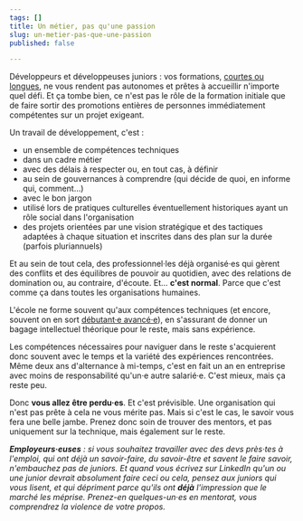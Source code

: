 ```yaml
---
tags: []
title: Un métier, pas qu'une passion
slug: un-metier-pas-que-une-passion
published: false

---
```

Développeurs et développeuses juniors : vos formations, [courtes ou longues](/notes/2021-01-les-formations-courtes/), ne vous rendent pas autonomes et prêtes à accueillir n'importe quel défi. Et ça tombe bien, ce n'est pas le rôle de la formation initiale que de faire sortir des promotions entières de personnes immédiatement compétentes sur un projet exigeant.

Un travail de développement, c'est :

* un ensemble de compétences techniques
* dans un cadre métier
* avec des délais à respecter ou, en tout cas, à définir
* au sein de gouvernances à comprendre (qui décide de quoi, en informe qui, comment…)
* avec le bon jargon
* utilisé lors de pratiques culturelles éventuellement historiques ayant un rôle social dans l'organisation
* des projets orientées par une vision stratégique et des tactiques adaptées à chaque situation et inscrites dans des plan sur la durée (parfois pluriannuels)

Et au sein de tout cela, des professionnel·les déjà organisé·es qui gèrent des conflits et des équilibres de pouvoir au quotidien, avec des relations de domination ou, au contraire, d'écoute. Et… **c'est normal**. Parce que c'est comme ça dans toutes les organisations humaines.

L'école ne forme souvent qu'aux compétences techniques (et encore, souvent on en sort [débutant·e avancé·e](https://boris.schapira.dev/notes/2015-09-expert-ou-pas/)), en s'assurant de donner un bagage intellectuel théorique pour le reste, mais sans expérience.

Les compétences nécessaires pour naviguer dans le reste s'acquierent donc souvent avec le temps et la variété des expériences rencontrées. Même deux ans d'alternance à mi-temps, c'est en fait un an en entreprise avec moins de responsabilité qu'un·e autre salarié·e. C'est mieux, mais ça reste peu.

Donc **vous allez être perdu·es**. Et c'est prévisible. Une organisation qui n'est pas prête à cela ne vous mérite pas. Mais si c'est le cas, le savoir vous fera une belle jambe. Prenez donc soin de trouver des mentors, et pas uniquement sur la technique, mais également sur le reste.

**_Employeurs·euses_** _: si vous souhaitez travailler avec des devs près·tes à l'emploi, qui ont déjà un savoir-faire, du savoir-être et savent le faire savoir, n'embauchez pas de juniors. Et quand vous écrivez sur LinkedIn qu'un ou une junior devrait absolument faire ceci ou cela, pensez aux juniors qui vous lisent, et qui dépriment parce qu'ils ont **déjà** l'impression que le marché les méprise. Prenez-en quelques-un·es en mentorat, vous comprendrez la violence de votre propos._